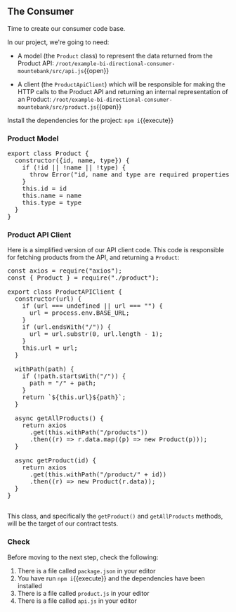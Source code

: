 ## The Consumer

Time to create our consumer code base.

In our project, we're going to need:

-  A model (the `Product` class) to represent the data returned from the Product API: `/root/example-bi-directional-consumer-mountebank/src/api.js`{{open}}
* A client (the `ProductApiClient`) which will be responsible for making the HTTP calls to the Product API and returning an internal representation of an Product: `/root/example-bi-directional-consumer-mountebank/src/product.js`{{open}}

Install the dependencies for the project: `npm i`{{execute}}

### Product Model

<pre class="file">
export class Product {
  constructor({id, name, type}) {
    if (!id || !name || !type) {
      throw Error("id, name and type are required properties")
    }
    this.id = id
    this.name = name
    this.type = type
  }
}
</pre>

###  Product API Client

Here is a simplified version of our API client code. This code is responsible for fetching products from the API, and returning a `Product`:

<pre class="file">
const axios = require("axios");
const { Product } = require("./product");

export class ProductAPIClient {
  constructor(url) {
    if (url === undefined || url === "") {
      url = process.env.BASE_URL;
    }
    if (url.endsWith("/")) {
      url = url.substr(0, url.length - 1);
    }
    this.url = url;
  }

  withPath(path) {
    if (!path.startsWith("/")) {
      path = "/" + path;
    }
    return `${this.url}${path}`;
  }

  async getAllProducts() {
    return axios
      .get(this.withPath("/products"))
      .then((r) => r.data.map((p) => new Product(p)));
  }

  async getProduct(id) {
    return axios
      .get(this.withPath("/product/" + id))
      .then((r) => new Product(r.data));
  }
}

</pre>

This class, and specifically the `getProduct()` and `getAllProducts` methods, will be the target of our contract tests.

### Check

Before moving to the next step, check the following:

1. There is a file called `package.json` in your editor
1. You have run `npm i`{{execute}} and the dependencies have been installed
1. There is a file called `product.js` in your editor
1. There is a file called `api.js` in your editor

